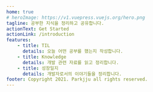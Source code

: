 ```yaml
---
home: true
# heroImage: https://v1.vuepress.vuejs.org/hero.png
tagline: 공부한 지식을 정리하고 공유합니다.
actionText: Get Started
actionLink: /introduction
features:
    - title: TIL
      details: 오늘 어떤 공부를 했는지 작성합니다.
    - title: Knowledge
      details: 개발 관련 자료를 읽고 정리합니다.
    - title: 성장일지
      details: 개발자로서의 이야기들을 정리합니다.
footer: Copyright 2021. Parkjju all rights reserved.
---
```

